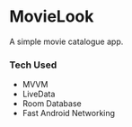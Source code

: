 # MovieLook
A simple movie catalogue app.

<h3>Tech Used</h3>
<ul>
<li>MVVM</li>
<li>LiveData</li>
<li>Room Database</li>
<li>Fast Android Networking</li>
</ul>
